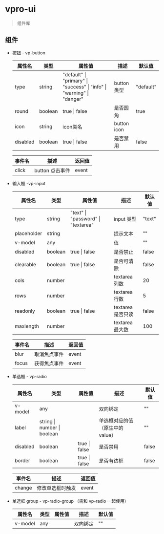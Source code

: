# vpro-ui
> 组件库
## 组件

- 按钮 - vp-button

  | 属性名   | 类型    | 属性值                                                       | 描述        | 默认值    |
  | -------- | ------- | ------------------------------------------------------------ | ----------- | --------- |
  | type     | string  | "default" \| "primary" \| "success" \| "info" \| "warning" \| "danger" | button类型  | "default" |
  | round    | boolean | true \| false                                                | 是否圆角    | true      |
  | icon     | string  | icon类名                                                     | button icon |           |
  | disabled | boolean | true \| false                                                | 是否禁用    | false     |

  | 事件名 | 描述            | 返回值 |
  | ------ | --------------- | ------ |
  | click  | button 点击事件 | event  |

  

- 输入框 -vp-input

  | 属性名      | 类型    | 属性值                             | 描述              | 默认值 |
  | ----------- | ------- | ---------------------------------- | ----------------- | ------ |
  | type        | string  | "text" \| "password" \| "textarea" | input 类型        | "text" |
  | placeholder | string  |                                    | 提示文本          | ""     |
  | v-model     | any     |                                    | 值                | ""     |
  | disabled    | boolean | true \| false                      | 是否禁止          | false  |
  | clearable   | boolean | true \| false                      | 是否可清除        | false  |
  | cols        | number  |                                    | textarea 列数     | 20     |
  | rows        | number  |                                    | textarea 行数     | 5      |
  | readonly    | boolean | true \| false                      | textarea 是否只读 | false  |
  | maxlength   | number  |                                    | textarea 最大数   | 100    |

  | 事件名 | 描述         | 返回值 |
  | ------ | ------------ | ------ |
  | blur   | 取消焦点事件 | event  |
  | focus  | 获得焦点事件 | event  |

- 单选框 - vp-radio

  | 属性名   | 类型                        | 属性值        | 描述                             | 默认值 |
  | -------- | --------------------------- | ------------- | -------------------------------- | ------ |
  | v-model  | any                         |               | 双向绑定                         | ""     |
  | label    | string \| number \| boolean |               | 单选框对应的值（原生中的 value） | ""     |
  | disabled | boolean                     | true \| false | 是否禁用                         | false  |
  | border   | boolean                     | true \| false | 是否有边框                       | false  |

  | 事件名 | 描述             | 返回值 |
  | ------ | ---------------- | ------ |
  | change | 修改单选框时触发 | event  |

  

- 单选框 group - vp-radio-group （需和 vp-radio 一起使用）

  | 属性名  | 类型 | 属性值 | 描述     | 默认值 |
  | ------- | ---- | ------ | -------- | ------ |
  | v-model | any  |        | 双向绑定 | ""     |

  

